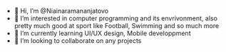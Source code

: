 - 👋 Hi, I’m @Niainaramananjatovo
- 👀 I’m interested in computer programming and its envrivonment, also pretty much good at sport like Football, Swimming and so much more 
- 🌱 I’m currently learning UI/UX design, Mobile developpment 
- 💞️ I’m looking to collaborate on any projects  

<!---
Niainaramananjatovo/Niainaramananjatovo is a ✨ special ✨ repository because its `README.md` (this file) appears on your GitHub profile.
You can click the Preview link to take a look at your changes.
--->
